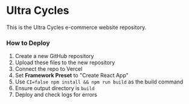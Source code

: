 # Ultra Cycles
This is the Ultra Cycles e-commerce website repository.

### How to Deploy
1. Create a new GitHub repository
2. Upload these files to the new repository
3. Connect the repo to Vercel
4. Set **Framework Preset** to "Create React App"
5. Use `CI=false npm install && npm run build` as the build command
6. Ensure output directory is `build`
7. Deploy and check logs for errors